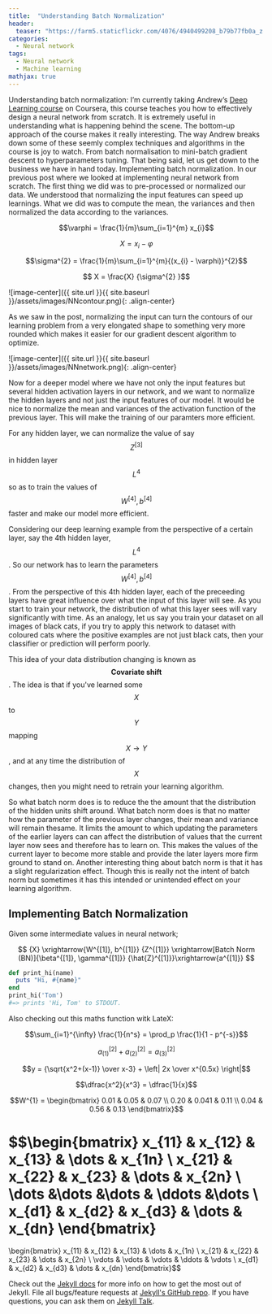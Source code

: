 ```yaml
---
title:  "Understanding Batch Normalization"
header:
  teaser: "https://farm5.staticflickr.com/4076/4940499208_b79b77fb0a_z.jpg"
categories: 
  - Neural network
tags:
  - Neural network
  - Machine learning
mathjax: true
---
```


Understanding batch normalization: 
I’m currently taking Andrew’s [Deep Learning course][deep-learning-course] on Coursera, this course teaches you how to effectively design a neural network from scratch. It is extremely useful in understanding what is happening behind the scene. The bottom-up approach of the course makes it really interesting. The way Andrew breaks down some of these seemly complex techniques and algorithms in the course is joy to watch. From batch normalisation to mini-batch gradient descent to hyperparameters tuning.
That being said, let us get down to the business we have in hand today. Implementing batch normalization. In our previous post where we looked at implementing neural network from scratch. The first thing we did was to pre-processed or normalized our data. We understood that normalizing the input features can speed up learnings. What we did was to compute the mean, the variances and then normalized the data according to the variances.

$$\varphi = \frac{1}{m}\sum_{i=1}^{m} x_{i}$$ 

$$ X = x_{i} - \varphi $$ 

$$\sigma^{2} = \frac{1}{m}\sum_{i=1}^{m}{(x_{i} - \varphi)}^{2}$$ 

$$ X = \frac{X} {\sigma^{2} }$$

![image-center]({{ site.url }}{{ site.baseurl }}/assets/images/NNcontour.png){: .align-center}

As we saw in the post, normalizing the input can turn the contours of our learning problem from a very elongated shape to something very more rounded which makes it easier for our gradient descent algorithm to optimize.

![image-center]({{ site.url }}{{ site.baseurl }}/assets/images/NNnetwork.png){: .align-center}

Now for a deeper model where we have not only the input features but several hidden activation layers in our network, and we want to normalize the hidden layers and not just the input features of our model. It would be nice to normalize the mean and variances of the activation function of the previous layer. This will make the training of our paramters more efficient. 

For any hidden layer, we can normalize the value of say $$ Z^{[3]} $$ in hidden layer $$ L^{4} $$ so as to train the values of $$ W^{[4]}, b^{[4]} $$ faster and make our model more efficient.

Considering our deep learning example from the perspective of a certain layer, say the 4th hidden layer, $$ L^{4} $$. So our network has to learn the parameters $$ W^{[4]}, b^{[4]} $$. From the perspective of this 4th hidden layer, each of the preceeding layers have great influence over what the input of this layer will see. As you start to train your network, the distribution of what this layer sees will vary significantly with time. As an analogy, let us say you train your dataset on all images of black cats, if you try to apply this network to dataset with coloured cats where the positive examples are not just black cats, then your classifier or prediction will perform poorly.

This idea of your data distribution changing is known as $$\textbf {Covariate shift} $$. The idea is that if you've learned some $$X $$ to $$Y$$ mapping $$ X \rightarrow Y $$, and at any time the distribution of $$ X $$ changes, then you might need to retrain your learning algorithm.

So what batch norm does is to reduce the the amount that the distribution of the hidden units shift around. What batch norm does is that no matter how the parameter of the previous layer changes, their mean and variance will remain thesame. It limits the amount to which updating the parameters of the earlier layers can can affect the distribution of values that the current layer now sees and therefore has to learn on. This makes the values of the current layer to become more stable and provide the later layers more firm ground to stand on. Another interesting thing about batch norm is that it has a slight regularization effect. Though this is really not the intent of batch norm but sometimes it has this intended or unintended effect on your learning algorithm. 

## Implementing Batch Normalization
Given some intermediate values in neural network;

$$ {X} \xrightarrow{W^{[1]}, b^{[1]}} {Z^{[1]}} \xrightarrow[Batch Norm (BN)]{\beta^{[1]}, \gamma^{[1]}} {\hat{Z}^{[1]}}\xrightarrow{a^{[1]}} $$




```ruby
def print_hi(name)
  puts "Hi, #{name}"
end
print_hi('Tom')
#=> prints 'Hi, Tom' to STDOUT.
```

Also checking out this maths function witk LateX:

$$\sum_{i=1}^{\infty} \frac{1}{n^s} 
= \prod_p \frac{1}{1 - p^{-s}}$$

$$a_{(1)}^{[2]} + a_{(2)}^{[2]} = a_{(3)}^{[2]}$$

$$y = {\sqrt{x^2+(x-1)} \over x-3} + \left| 2x \over x^{0.5x} \right|$$

$$\dfrac{x^2}{x^3} = \dfrac{1}{x}$$

$$W^{1} = \begin{bmatrix}  
0.01 & 0.05 & 0.07 \\  
0.20 & 0.041 & 0.11 \\  
0.04 & 0.56 & 0.13  
\end{bmatrix}$$


$$\begin{bmatrix}
    x_{11}       & x_{12} & x_{13} & \dots & x_{1n} \\
    x_{21}       & x_{22} & x_{23} & \dots & x_{2n} \\
    \dots 	 &\dots	  &\dots   & \ddots &\dots   \\
    x_{d1}       & x_{d2} & x_{d3} & \dots & x_{dn}
\end{bmatrix}
=
\begin{bmatrix}
    x_{11} & x_{12} & x_{13} & \dots  & x_{1n} \\
    x_{21} & x_{22} & x_{23} & \dots  & x_{2n} \\
    \vdots & \vdots & \vdots & \ddots & \vdots \\
    x_{d1} & x_{d2} & x_{d3} & \dots  & x_{dn}
\end{bmatrix}$$



Check out the [Jekyll docs][jekyll-docs] for more info on how to get the most out of Jekyll. File all bugs/feature requests at [Jekyll's GitHub repo][jekyll-gh]. If you have questions, you can ask them on [Jekyll Talk][jekyll-talk].

[jekyll-docs]: http://jekyllrb.com/docs/home
[jekyll-gh]:   https://github.com/jekyll/jekyll
[jekyll-talk]: https://talk.jekyllrb.com/
[deep-learning-course]: https://www.coursera.org/learn/neural-networks-deep-learning
